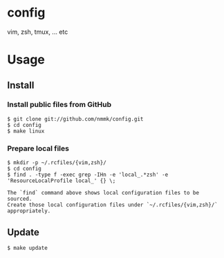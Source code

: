 # config
vim, zsh, tmux, ... etc


# Usage

## Install

### Install public files from GitHub

    $ git clone git://github.com/nmmk/config.git
    $ cd config
    $ make linux

### Prepare local files

    $ mkdir -p ~/.rcfiles/{vim,zsh}/
    $ cd config
    $ find . -type f -exec grep -IHn -e 'local_.*zsh' -e 'ResourceLocalProfile local_' {} \;

    The `find` command above shows local configuration files to be sourced.
    Create those local configuration files under `~/.rcfiles/{vim,zsh}/` appropriately.

## Update

    $ make update
